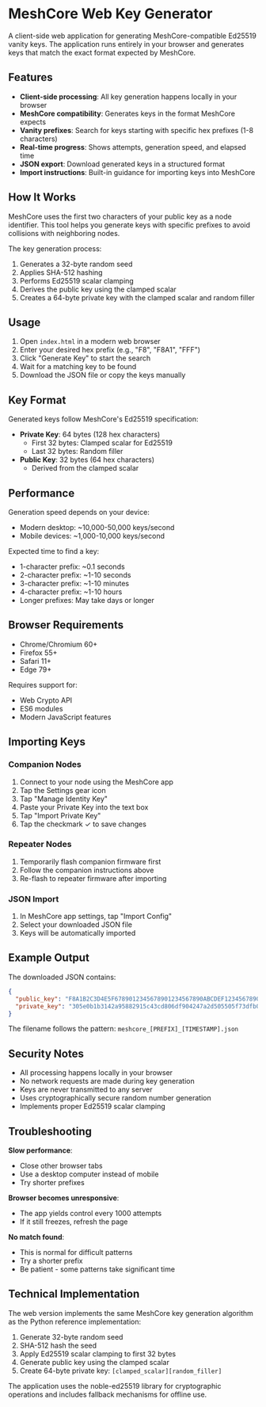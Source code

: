 # MeshCore Web Key Generator

A client-side web application for generating MeshCore-compatible Ed25519 vanity keys. The application runs entirely in your browser and generates keys that match the exact format expected by MeshCore.

## Features

- **Client-side processing**: All key generation happens locally in your browser
- **MeshCore compatibility**: Generates keys in the format MeshCore expects
- **Vanity prefixes**: Search for keys starting with specific hex prefixes (1-8 characters)
- **Real-time progress**: Shows attempts, generation speed, and elapsed time
- **JSON export**: Download generated keys in a structured format
- **Import instructions**: Built-in guidance for importing keys into MeshCore

## How It Works

MeshCore uses the first two characters of your public key as a node identifier. This tool helps you generate keys with specific prefixes to avoid collisions with neighboring nodes.

The key generation process:
1. Generates a 32-byte random seed
2. Applies SHA-512 hashing
3. Performs Ed25519 scalar clamping
4. Derives the public key using the clamped scalar
5. Creates a 64-byte private key with the clamped scalar and random filler

## Usage

1. Open `index.html` in a modern web browser
2. Enter your desired hex prefix (e.g., "F8", "F8A1", "FFF")
3. Click "Generate Key" to start the search
4. Wait for a matching key to be found
5. Download the JSON file or copy the keys manually

## Key Format

Generated keys follow MeshCore's Ed25519 specification:

- **Private Key**: 64 bytes (128 hex characters)
  - First 32 bytes: Clamped scalar for Ed25519
  - Last 32 bytes: Random filler
- **Public Key**: 32 bytes (64 hex characters)
  - Derived from the clamped scalar

## Performance

Generation speed depends on your device:
- Modern desktop: ~10,000-50,000 keys/second
- Mobile devices: ~1,000-10,000 keys/second

Expected time to find a key:
- 1-character prefix: ~0.1 seconds
- 2-character prefix: ~1-10 seconds
- 3-character prefix: ~1-10 minutes
- 4-character prefix: ~1-10 hours
- Longer prefixes: May take days or longer

## Browser Requirements

- Chrome/Chromium 60+
- Firefox 55+
- Safari 11+
- Edge 79+

Requires support for:
- Web Crypto API
- ES6 modules
- Modern JavaScript features

## Importing Keys

### Companion Nodes
1. Connect to your node using the MeshCore app
2. Tap the Settings gear icon
3. Tap "Manage Identity Key"
4. Paste your Private Key into the text box
5. Tap "Import Private Key"
6. Tap the checkmark ✓ to save changes

### Repeater Nodes
1. Temporarily flash companion firmware first
2. Follow the companion instructions above
3. Re-flash to repeater firmware after importing

### JSON Import
1. In MeshCore app settings, tap "Import Config"
2. Select your downloaded JSON file
3. Keys will be automatically imported

## Example Output

The downloaded JSON contains:

```json
{
  "public_key": "F8A1B2C3D4E5F6789012345678901234567890ABCDEF1234567890ABCDEF12",
  "private_key": "305e0b1b3142a95882915c43cd806df904247a2d505505f73dfb0cde9e666c4d656591bb4b5a23b6f47c786bf6cccfa0c4423c4617bbc9ab51dfb6f016f84144"
}
```

The filename follows the pattern: `meshcore_[PREFIX]_[TIMESTAMP].json`

## Security Notes

- All processing happens locally in your browser
- No network requests are made during key generation
- Keys are never transmitted to any server
- Uses cryptographically secure random number generation
- Implements proper Ed25519 scalar clamping

## Troubleshooting

**Slow performance**: 
- Close other browser tabs
- Use a desktop computer instead of mobile
- Try shorter prefixes

**Browser becomes unresponsive**:
- The app yields control every 1000 attempts
- If it still freezes, refresh the page

**No match found**:
- This is normal for difficult patterns
- Try a shorter prefix
- Be patient - some patterns take significant time

## Technical Implementation

The web version implements the same MeshCore key generation algorithm as the Python reference implementation:

1. Generate 32-byte random seed
2. SHA-512 hash the seed
3. Apply Ed25519 scalar clamping to first 32 bytes
4. Generate public key using the clamped scalar
5. Create 64-byte private key: `[clamped_scalar][random_filler]`

The application uses the noble-ed25519 library for cryptographic operations and includes fallback mechanisms for offline use.
